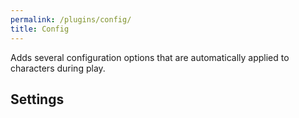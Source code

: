 ```yaml
---
permalink: /plugins/config/
title: Config
---
```


Adds several configuration options that are automatically applied to characters during play.

## Settings